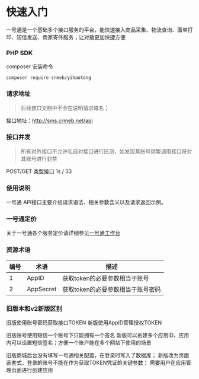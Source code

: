 # 快速入门

一号通是一个基础多个接口服务的平台，能快速接入商品采集、物流查询、面单打印、短信发送、商家寄件服务；让对接更加快捷方便


### PHP SDK 

composer 安装命令
```cli
composer require crmeb/yihaotong
```

### 请求地址

> 后续接口文档中不会在说明请求域名；

接口地址：http://sms.crmeb.net/api

### 接口并发

> 所有对外接口不允许私自对接口进行压测，如发现某账号频繁调用接口将对其账号进行封禁

POST/GET 类型接口 1s / 33

### 使用说明

一号通 API接口主要介绍请求语法、相关参数含义以及请求返回示例。

### 一号通定价

关于一号通各个服务定价请详细参见[一号通工作台](https://api.crmeb.com)

### 资源术语

| 编号 | 术语 | 描述 |
|---|---|---|
| 1 | AppID  | 获取token的必要参数相当于账号  | 
| 2 | AppSecret  | 获取token的必要参数相当于账号密码   |

### 旧版本和v2新版区别

旧版使用账号密码获取接口TOKEN 新版使用AppID管理授权TOKEN

旧版账号使用短信一个账号下只能拥有一个签名 新版可以创建多个应用ID，应用内可以设置短信签名；方便一个账户能在多个网站下使用的场景

旧版商城后台没有填写一号通相关配置，在登录时写入了数据库； 新版改为页面嵌套式，登录的账号不能在作为获取TOKEN凭证的关键参数；
需要用户在应用管理页面进行创建应用
